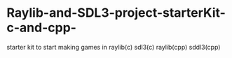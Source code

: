 # Raylib-and-SDL3-project-starterKit-c-and-cpp-
starter kit to start making games in raylib(c) sdl3(c) raylib(cpp) sddl3(cpp)
